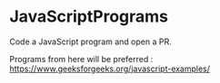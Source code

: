 # JavaScriptPrograms
Code a JavaScript program and open a PR.

Programs from here will be preferred : https://www.geeksforgeeks.org/javascript-examples/
